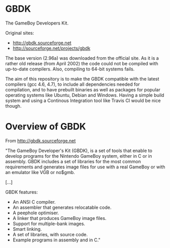 GBDK
====

The GameBoy Developers Kit.

Original sites:
  * http://gbdk.sourceforge.net
  * http://sourceforge.net/projects/gbdk

The base version (2.96a) was downloaded from the official site. As it is
a rather old release (from April 2002) the code could not be compiled
with up-to-date compilers. Also, compiling to 64-bit systems fails.

The aim of this repository is to make the GBDK compatible with the
latest compilers (gcc 4.6, 4.7), to include all dependencies needed for
compilation, and to have prebuilt binaries as well as packages for
popular operating systems like Ubuntu, Debian and Windows. Having a
simple build system and using a Continous Integration tool like Travis
CI would be nice though.

Overview of GBDK
================

From http://gbdk.sourceforge.net

"The GameBoy Developer's Kit (GBDK), is a set of tools that enable to
develop programs for the Nintendo GameBoy system, either in C or in
assembly. GBDK includes a set of libraries for the most common
requirements and generates image files for use with a real GameBoy or
with an emulator like VGB or no$gmb.

[...]

GBDK features:
  * An ANSI C compiler.
  * An assembler that generates relocatable code.
  * A peephole optimiser.
  * A linker that produces GameBoy image files.
  * Support for multiple-bank images.
  * Smart linking.
  * A set of libraries, with source code.
  * Example programs in assembly and in C."
